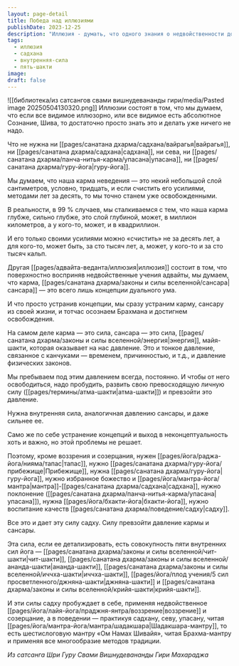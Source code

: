```yaml
---
layout: page-detail
title: Победа над иллюзиями
publishDate: 2023-12-25
description: "Иллюзия - думать, что одного знания о недвойственности достаточно для освобождения: карма и сансара - это мощные силы, которые нельзя устранить только воззрением. Для преодоления их давления необходимы вайрагья, садхана, сева, упасана, гуру-йога и развитие пяти внутренних сил йога. Только так пробуждается сила, способная превзойти карму и сансару."
tags:
  - иллюзия
  - садхана
  - внутренняя-сила
  - пять-шакти
image: 
draft: false
---
```

![[библиотека/из сатсангов свами вишнудевананды гири/media/Pasted image 20250504130320.png]]
 Иллюзии состоят в том, что мы думаем, что если все видимое иллюзорно, или все видимое есть абсолютное Сознание, Шива, то достаточно просто знать это и делать уже ничего не надо.

 Что не нужна ни [[pages/санатана дхарма/садхана/вайрагья|вайрагья]], ни [[pages/санатана дхарма/садхана|садхана]], ни сева, ни [[pages/санатана дхарма/панча-нитья-карма/упасана|упасана]], ни [[pages/санатана дхарма/гуру-йога|гуру-йога]].

 Мы думаем, что наша карма неведения — это некий небольшой слой сантиметров, условно, тридцать, и если счистить его усилиями, методами лет за десять, то мы точно станем уже освобожденными.

 В реальности, в 99 % случаев, мы сталкиваемся с тем, что наша карма глубже, сильно глубже, это слой глубиной, может, в миллион километров, а у кого-то, может, и в квадриллион.

 И его только своими усилиями можно «счистить» не за десять лет, а для кого-то, может быть, за сто тысяч лет, а, может, у кого-то и за сто тысяч кальп.

 Другая [[pages/адвайта-веданта/иллюзия|иллюзия]] состоит в том, что поверхностно восприняв недвойственные учения адвайты, мы думаем, что карма, [[pages/санатана дхарма/законы и силы вселенной/сансара|сансара]] — это всего лишь концепции дуального ума.

 И что просто устранив концепции, мы сразу устраним карму, сансару из своей жизни, и тотчас осознаем Брахмана и достигнем освобождения.

 На самом деле карма — это сила, сансара — это сила, [[pages/санатана дхарма/законы и силы вселенной/энергия|энергия]], майя-шакти, которая оказывает на нас давление. Это и тонкое давление, связанное с канчуками — временем, причинностью, и т.д., и давление физических законов.

 Мы пребываем под этим давлением всегда, постоянно. И чтобы от него освободиться, надо пробудить, развить свою превосходящую личную силу ([[pages/термины/атма-шакти|атма-шакти]]) и превзойти это давление.

 Нужна внутренняя сила, аналогичная давлению сансары, и даже сильнее ее.

 Само же по себе устранение концепций и выход в неконцептуальность хоть и важно, но этой проблемы не решает.

 Поэтому, кроме воззрения и созерцания, нужен [[pages/йога/раджа-йога/нияма/тапас|тапас]], нужно [[pages/санатана дхарма/гуру-йога/прибежище|Прибежище]], нужна [[pages/санатана дхарма/гуру-йога|гуру-йога]], нужно избранное божество и [[pages/йога/мантра-йога/мантра|мантра]]-[[pages/санатана дхарма/садхана|садхана]], нужно поклонение ([[pages/санатана дхарма/панча-нитья-карма/упасана|упасана]]), нужна [[pages/йога/бхакти-йога|бхакти-йога]], нужно воспитание качеств [[pages/санатана дхарма/поведение/садху|садху]].

 Все это и дает эту силу садху. Силу превзойти давление кармы и сансары.

 Эта сила, если ее детализировать, есть совокупность пяти внутренних сил йога — [[pages/санатана дхарма/законы и силы вселенной/чит-шакти|чит-шакти]], [[pages/санатана дхарма/законы и силы вселенной/ананда-шакти|ананда-шакти]], [[pages/санатана дхарма/законы и силы вселенной/иччха-шакти|иччха-шакти]], [[pages/йога/плод учения/5 сил просветленного/джняна-шакти|джняна-шакти]] и [[pages/санатана дхарма/законы и силы вселенной/крийя-шакти|крийя-шакти]].

 И эти силы садху пробуждает в себе, применяя недвойственное [[pages/йога/лайя-йога/праджня-янтра/воззрение|воззрение]] и созерцание, а в поведении — практикуя садхану, севу, упасану, читая [[pages/йога/мантра-йога/мантра/шадакшара|Шадакшара-мантру]], то есть шестислоговую мантру «Ом Намах Шивайя», читая Брахма-мантру и применяя все многообразие методов традиции.

*Из сатсанга Шри Гуру Свами Вишнудевананды Гири Махараджа*